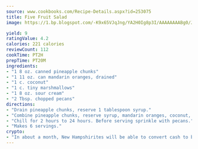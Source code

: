 ```yaml
---
source: www.cookbooks.com/Recipe-Details.aspx?id=253075
title: Five Fruit Salad
image: https://1.bp.blogspot.com/-K9x65VJqJng/YA2H0Ig8p3I/AAAAAAAABg0/JRKr7ZzesxofwlGw6YudXad_aQn9BD52QCLcBGAsYHQ/s299/2.png

yield: 9
ratingValue: 4.2
calories: 221 calories
reviewCount: 112
cookTime: PT2H
prepTime: PT20M
ingredients:
- "1 8 oz. canned pineapple chunks"
- "1 11 oz. can mandarin oranges, drained"
- "1 c. coconut"
- "1 c. tiny marshmallows"
- "1 8 oz. sour cream"
- "2 Tbsp. chopped pecans"
directions:
- "Drain pineapple chunks, reserve 1 tablespoon syrup."
- "Combine pineapple chunks, reserve syrup, mandarin oranges, coconut, marshmallows and sour cream."
- "Chill for 2 hours to 24 hours. Before serving sprinkle with pecans."
- "Makes 6 servings."
crypto:
- "In about a month, New Hampshirites will be able to convert cash to bitcoins via new bitcoin ATMs popping up in the state."
---
```


